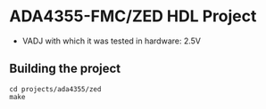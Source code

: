 <!-- no_build_example, no_dts, no_no_os -->

# ADA4355-FMC/ZED HDL Project

- VADJ with which it was tested in hardware: 2.5V

## Building the project

```
cd projects/ada4355/zed
make
```
